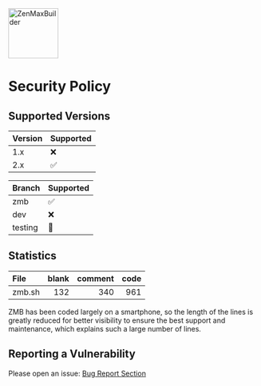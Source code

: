 <a href="https://kernel-builder.com" target="blank\_">
<img height="100" alt="ZenMaxBuilder" src="https://raw.githubusercontent.com/grm34/ZenMaxBuilder/zmb/docs/assets/images/zmb.png" />
</a>
<br>

# Security Policy

## Supported Versions

| Version | Supported          |
| ------- | ------------------ |
| 1.x     | :x:                |
| 2.x     | :white_check_mark: |

| Branch  | Supported             |
| ------- | --------------------- |
| zmb     | :white_check_mark:    |
| dev     | :x:                   |
| testing | :construction_worker: |

## Statistics

| File   | blank | comment | code |
| :----- | ----: | ------: | ---: |
| zmb.sh |   132 |     340 |  961 |

ZMB has been coded largely on a smartphone, so the length of the lines is greatly reduced for better visibility to ensure the best support and maintenance, which explains such a large number of lines.

## Reporting a Vulnerability

Please open an issue: [Bug Report Section](https://github.com/grm34/ZenMaxBuilder/issues/new/choose)
